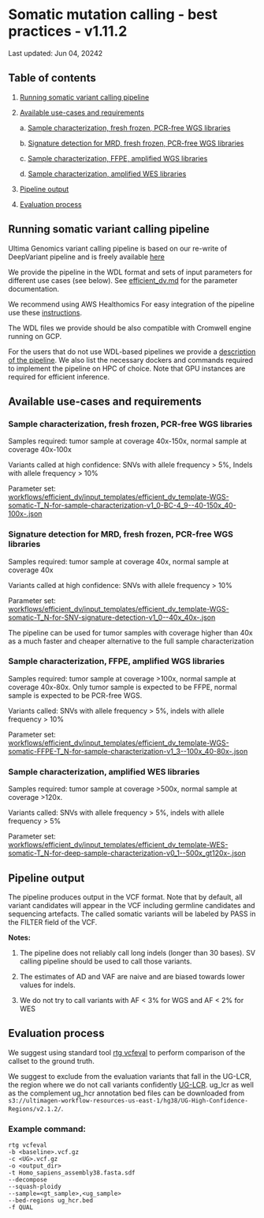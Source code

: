 # Somatic mutation calling - best practices - v1.11.2

Last updated: Jun 04, 20242 

## Table of contents
1. [Running somatic variant calling pipeline](#running-somatic-variant-calling-pipeline)
2. [Available use-cases and requirements](#available-use-cases-and-requirements)
   
   a. [Sample characterization, fresh frozen, PCR-free WGS libraries](#sample-characterization-fresh-frozen-pcr-free-wgs-libraries)
   
   b. [Signature detection for MRD, fresh frozen, PCR-free WGS libraries](#signature-detection-for-mrd-fresh-frozen-pcr-free-wgs-libraries)
   
   c. [Sample characterization, FFPE, amplified WGS libraries](#sample-characterization-ffpe-amplified-wgs-libraries)
   
   d. [Sample characterization, amplified WES libraries](#sample-characterization-amplified-wes-libraries)
3. [Pipeline output](#pipeline-output)
4. [Evaluation process](#evaluation-process)

<a name="running-somatic-variant-calling-pipeline"></a>
## Running somatic variant calling pipeline
Ultima Genomics variant calling pipeline is based on our re-write of DeepVariant pipeline and is freely available [here](https://github.com/Ultimagen/healthomics-workflows/tree/main/workflows/efficient_dv) 

We provide the pipeline in the WDL format and sets of input parameters for different use cases (see below). See [efficient_dv.md](efficient_dv.md)  for the parameter documentation.

We recommend using AWS Healthomics For easy integration of the pipeline use these [instructions](https://github.com/Ultimagen/healthomics-workflows/blob/main/README.md).

The WDL files we provide should be also compatible with Cromwell engine running on GCP.

For the users that do not use WDL-based pipelines we provide a [description of the pipeline](https://github.com/Ultimagen/healthomics-workflows/blob/main/workflows/efficient_dv/howto-somatic-calling-efficient-dv.md). We also list the necessary dockers and commands required to implement the pipeline on HPC of choice. Note that GPU instances are required for efficient inference. 

<a name="available-use-cases-and-requirements"></a>
## Available use-cases and requirements
<a name="sample-characterization-fresh-frozen-pcr-free-wgs-libraries"></a>
### Sample characterization, fresh frozen, PCR-free WGS libraries
Samples required: tumor sample at coverage 40x-150x, normal sample at coverage 40x-100x

Variants called at high confidence: SNVs with allele frequency > 5%, Indels  with allele frequency > 10%

Parameter set: [workflows/efficient_dv/input_templates/efficient_dv_template-WGS-somatic-T_N-for-sample-characterization-v1_0-BC-4_9--40-150x_40-100x-.json](https://github.com/Ultimagen/healthomics-workflows/blob/main/workflows/efficient_dv/input_templates/efficient_dv_template-WGS-somatic-T_N-for-sample-characterization-v1_0-BC-4_9--40-150x_40-100x-.json)

<a name="signature-detection-for-mrd-fresh-frozen-pcr-free-wgs-libraries"></a>
### Signature detection for MRD, fresh frozen, PCR-free WGS libraries
Samples required: tumor sample at coverage 40x, normal sample at coverage 40x

Variants called at high confidence: SNVs with allele frequency > 10%

Parameter set: [workflows/efficient_dv/input_templates/efficient_dv_template-WGS-somatic-T_N-for-SNV-signature-detection-v1_0--40x_40x-.json](https://github.com/Ultimagen/healthomics-workflows/blob/main/workflows/efficient_dv/input_templates/efficient_dv_template-WGS-somatic-T_N-for-SNV-signature-detection-v1_0--40x_40x-.json)

The pipeline can be used for tumor samples with coverage higher than 40x as a much faster and cheaper alternative to the full sample characterization

<a name="sample-characterization-ffpe-amplified-wgs-libraries"></a>
### Sample characterization, FFPE, amplified WGS libraries
Samples required: tumor sample at coverage >100x, normal sample at coverage 40x-80x. Only tumor sample is expected to be FFPE, normal sample is expected to be PCR-free WGS. 

Variants called: SNVs with allele frequency > 5%, indels with allele frequency > 10%

Parameter set: [workflows/efficient_dv/input_templates/efficient_dv_template-WGS-somatic-FFPE-T_N-for-sample-characterization-v1_3--100x_40-80x-.json](https://github.com/Ultimagen/healthomics-workflows/blob/main/workflows/efficient_dv/input_templates/efficient_dv_template-WGS-somatic-FFPE-T_N-for-sample-characterization-v1_3--100x_40-80x-.json) 

<a name="sample-characterization-amplified-wes-libraries"></a>
### Sample characterization, amplified WES libraries
Samples required: tumor sample at coverage >500x, normal sample at coverage >120x.  

Variants called: SNVs with allele frequency > 5%, indels with allele frequency > 5%

Parameter set: [workflows/efficient_dv/input_templates/efficient_dv_template-WES-somatic-T_N-for-deep-sample-characterization-v0_1--500x_gt120x-.json](https://github.com/Ultimagen/healthomics-workflows/blob/main/workflows/efficient_dv/input_templates/efficient_dv_template-WES-somatic-T_N-for-deep-sample-characterization-v0_1--500x_gt120x-.json)

<a name="pipeline-output"></a>
## Pipeline output
The pipeline produces output in the VCF format. Note that by default, all variant candidates will appear in the VCF including germline candidates and sequencing artefacts. The called somatic variants will be labeled by PASS in the FILTER field of the VCF. 

**Notes:**

1. The pipeline does not reliably call long indels (longer than 30 bases). SV calling pipeline should be used to call those variants. 

2. The estimates of AD and VAF are naive and are biased towards lower values for indels. 

3. We do not try to call variants with AF < 3% for WGS and AF < 2% for WES 

<a name="evaluation-process"></a>
## Evaluation process
We suggest using standard tool [rtg vcfeval](https://github.com/RealTimeGenomics/rtg-tools) to perform comparison of the callset to the ground truth.  

We suggest to exclude from the evaluation variants that fall in the UG-LCR, the region where we do not call variants confidently [UG-LCR](https://github.com/Ultimagen/healthomics-workflows/blob/main/docs/ug_hcr.md). ug_lcr as well as the complement ug_hcr annotation bed files can be downloaded from `s3://ultimagen-workflow-resources-us-east-1/hg38/UG-High-Confidence-Regions/v2.1.2/`. 

### Example command: 


    rtg vcfeval
    -b <baseline>.vcf.gz
    -c <UG>.vcf.gz
    -o <output_dir>
    -t Homo_sapiens_assembly38.fasta.sdf
    --decompose
    --squash-ploidy
    --sample=<gt_sample>,<ug_sample>
    --bed-regions ug_hcr.bed
    -f QUAL
    